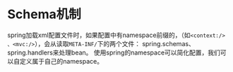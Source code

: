 # Schema机制
spring加载xml配置文件时，如果配置中有namespace前缀的，（如`<context:/> 、<mvc:/>`），会从读取`META-INF/`下的两个文件：
spring.schemas、spring.handlers来处理bean。
使用spring的namespace可以简化配置，我们可以自定义属于自己的namespace。


